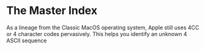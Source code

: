 # The Master Index

As a lineage from the Classic MacOS operating system, Apple still uses 4CC or 4 character codes pervasively.  This helps you identify an unknown 4 ASCII sequence

